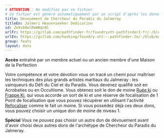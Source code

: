 ```yaml
---
# ATTENTION : Ne modifiez pas ce fichier
# Ce fichier est généré automatiquement par un script d'après les données du module Foundry VTT officiel et de sa traduction
title: Dévouement de Chercheur du Paradis du Jalmeray
titleEn: Jalmeri Heavenseeker Dedication
id: Ze9vb0wlRmWWqnXC
urlFr: https://gitlab.com/pathfinder-fr/foundryvtt-pathfinder2-fr/-/blob/master/data/feats/Ze9vb0wlRmWWqnXC.htm
urlEn: https://gitlab.com/hooking/foundry-vtt---pathfinder-2e/-/blob/master/packs/data/feats.db/jalmeri-heavenseeker-dedication.json
group: feats
layout: dons
---
```

**Accès** entraîné par un membre actuel ou un ancien membre d'une Maison de la Perfection

Votre compétence et votre dévotion vous on tracé un chemi pour maîtriser les techniques des plus grands artistes martiaux du Jalmeray : les vainqueurs du Défi du Ciel et du Paradis. Vous devenez qualifié soit en Acrobaties ou en Occultisme. Vous obtenez soit le don de moine [Ruée ki](ruée-ki.md) ou [Frappe Ki](frappe-ki.md), qui vous accorde un sort de ki et une réserve de focalisation de 1 Point de focalisation que vous pouvez récupérer en utilisant l'activité [Refocaliser](../actions/refocaliser.md) comme le fait un moine. Si vous possédez déjà ces deux dons, vous pouvez choisir un unique don de moine de niveau 1.

**Spécial** Vous ne pouvez pas choisir un autre don de dévouement avant d'avoir choisi deux autres dons de l'archétype de Chercheur du Paradis du Jalmeray.


